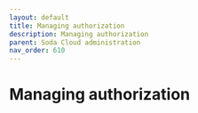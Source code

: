 ```yaml
---
layout: default
title: Managing authorization
description: Managing authorization
parent: Soda Cloud administration
nav_order: 610
---
```


# Managing authorization